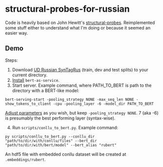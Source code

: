 # structural-probes-for-russian

Code is heavily based on John Hewitt's [structural-probes](https://github.com/john-hewitt/structural-probes). Reimplemented some stuff either to understand what I'm doing or because it seemed an easier way.

## Demo

Steps:

1. Download [UD Russian SynTagRus](https://universaldependencies.org/treebanks/ru_syntagrus/index.html#ud-russian-syntagrus) (train, dev and test splits) to your current directory.
2. [Install](https://bert-as-service.readthedocs.io/en/latest/section/get-start.html#installation) `bert-as-service`.
3. Start server. Example command, where PATH_TO_BERT is path to the directory with a BERT-like model:

`bert-serving-start -pooling_strategy NONE -max_seq_len NONE -show_tokens_to_client -cpu -pooling_layer -6 -model_dir PATH_TO_BERT`

[Adjust parameters](https://bert-as-service.readthedocs.io/en/latest/source/server.html#BERT%20Parameters) as you wish, but keep `-pooling_strategy NONE`. 7 (aka -6) is presumably the best performing layer (syntax-wise).

4. Run `scripts/conllu_to_bert.py`. Example command:

`py scripts/conllu_to_bert.py --conllu_dir "path/to/dir/with/conllu/files" --bert_dir "path/to/dir/with/bert/model" --bert_alias "rubert"`

An hdf5 file with embedded conllu dataset will be created at `.embeddings/rubert`.
